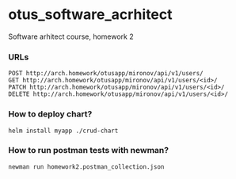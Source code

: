 # otus_software_acrhitect
Software arhitect course, homework 2

### URLs

```
POST http://arch.homework/otusapp/mironov/api/v1/users/
GET http://arch.homework/otusapp/mironov/api/v1/users/<id>/
PATCH http://arch.homework/otusapp/mironov/api/v1/users/<id>/
DELETE http://arch.homework/otusapp/mironov/api/v1/users/<id>/
```

### How to deploy chart?

```helm install myapp ./crud-chart```


### How to run postman tests with newman?
```newman run homework2.postman_collection.json```

